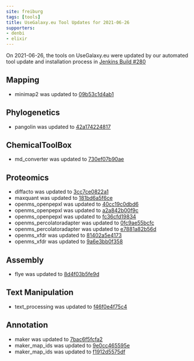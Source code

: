 ```yaml
---
site: freiburg
tags: [tools]
title: UseGalaxy.eu Tool Updates for 2021-06-26
supporters:
- denbi
- elixir
---
```


On 2021-06-26, the tools on UseGalaxy.eu were updated by our automated tool update and installation process in [Jenkins Build #280](https://build.galaxyproject.eu/job/usegalaxy-eu/job/install-tools/#280/)


## Mapping

- minimap2 was updated to [09b53c1d4ab1](https://toolshed.g2.bx.psu.edu/view/iuc/minimap2/09b53c1d4ab1)

## Phylogenetics

- pangolin was updated to [42a174224817](https://toolshed.g2.bx.psu.edu/view/iuc/pangolin/42a174224817)

## ChemicalToolBox

- md_converter was updated to [730ef07b90ae](https://toolshed.g2.bx.psu.edu/view/chemteam/md_converter/730ef07b90ae)

## Proteomics

- diffacto was updated to [3cc7ce0822a1](https://toolshed.g2.bx.psu.edu/view/galaxyp/diffacto/3cc7ce0822a1)
- maxquant was updated to [181bd6a5f6ce](https://toolshed.g2.bx.psu.edu/view/galaxyp/maxquant/181bd6a5f6ce)
- openms_openpepxl was updated to [40cc19c0dbd6](https://toolshed.g2.bx.psu.edu/view/galaxyp/openms_openpepxl/40cc19c0dbd6)
- openms_openpepxl was updated to [a2a842b00f9c](https://toolshed.g2.bx.psu.edu/view/galaxyp/openms_openpepxl/a2a842b00f9c)
- openms_openpepxl was updated to [fc36cfd19834](https://toolshed.g2.bx.psu.edu/view/galaxyp/openms_openpepxl/fc36cfd19834)
- openms_percolatoradapter was updated to [0fc9ae55bcfc](https://toolshed.g2.bx.psu.edu/view/galaxyp/openms_percolatoradapter/0fc9ae55bcfc)
- openms_percolatoradapter was updated to [e7881a82b56d](https://toolshed.g2.bx.psu.edu/view/galaxyp/openms_percolatoradapter/e7881a82b56d)
- openms_xfdr was updated to [81402a5e4173](https://toolshed.g2.bx.psu.edu/view/galaxyp/openms_xfdr/81402a5e4173)
- openms_xfdr was updated to [9a6e3bb0f358](https://toolshed.g2.bx.psu.edu/view/galaxyp/openms_xfdr/9a6e3bb0f358)

## Assembly

- flye was updated to [8d4f03b5fe9d](https://toolshed.g2.bx.psu.edu/view/bgruening/flye/8d4f03b5fe9d)

## Text Manipulation

- text_processing was updated to [f46f0e4f75c4](https://toolshed.g2.bx.psu.edu/view/bgruening/text_processing/f46f0e4f75c4)

## Annotation

- maker was updated to [7bac6f5fcfa2](https://toolshed.g2.bx.psu.edu/view/iuc/maker/7bac6f5fcfa2)
- maker_map_ids was updated to [9e0cc465595e](https://toolshed.g2.bx.psu.edu/view/iuc/maker_map_ids/9e0cc465595e)
- maker_map_ids was updated to [f1912d5575df](https://toolshed.g2.bx.psu.edu/view/iuc/maker_map_ids/f1912d5575df)

